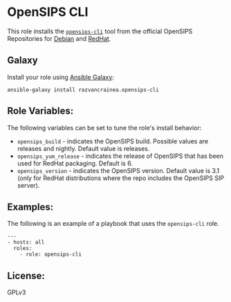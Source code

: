 # OpenSIPS CLI
This role installs the
[`opensips-cli`](https://github.com/OpenSIPS/opensips-cli) tool from the
official OpenSIPS Repositories for [Debian](http://apt.opensips.org/) and
[RedHat](http://yum.opensips.org/).

Galaxy
----
Install your role using [Ansible
Galaxy](https://galaxy.ansible.com/razvancrainea/opensips-cli):

```
ansible-galaxy install razvancrainea.opensips-cli
```

Role Variables:
----
The following variables can be set to tune the role's install behavior:
* `opensips_build` - indicates the OpenSIPS build. Possible values are
releases and nightly. Default value is releases.
* `opensips_yum_release` - indicates the release of OpenSIPS that has been
used for RedHat packaging. Default is 6.
* `opensips_version` - indicates the OpenSIPS version. Default value is 3.1
(only for RedHat distributions where the repo includes the OpenSIPS SIP
 server). 

Examples:
----
The following is an example of a playbook that uses the `opensips-cli` role.
```
---
- hosts: all
  roles:
    - role: opensips-cli
```
 
License:
----
GPLv3
